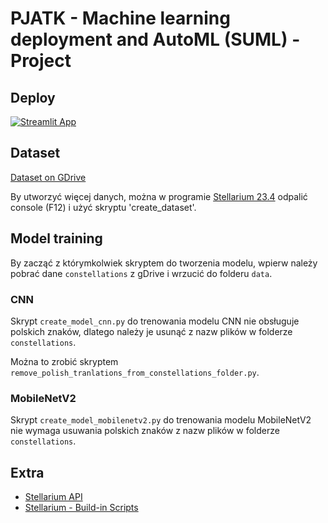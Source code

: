 # PJATK - Machine learning deployment and AutoML (SUML) - Project

## Deploy

[![Streamlit App](https://static.streamlit.io/badges/streamlit_badge_black_white.svg)](https://pjatk-suml-project-bo5gy2gqnlqkhtjqfavf9r.streamlit.app/)

## Dataset

[Dataset on GDrive](https://drive.google.com/drive/folders/17p_7q_MO6bWPaR_-Bg7lNkkfmHNYE4V7?usp=sharing)

By utworzyć więcej danych, można w programie [Stellarium 23.4](https://stellarium.org/) odpalić console (F12) i użyć skryptu 'create_dataset'.

## Model training

By zacząć z którymkolwiek skryptem do tworzenia modelu, wpierw należy pobrać dane `constellations` z gDrive i wrzucić do folderu `data`.

### CNN

Skrypt `create_model_cnn.py` do trenowania modelu CNN nie obsługuje polskich znaków, dlatego należy je usunąć z nazw plików w folderze `constellations`.

Można to zrobić skryptem `remove_polish_tranlations_from_constellations_folder.py`.

### MobileNetV2

Skrypt `create_model_mobilenetv2.py` do trenowania modelu MobileNetV2 nie wymaga usuwania polskich znaków z nazw plików w folderze `constellations`.

## Extra

- [Stellarium API](https://stellarium.org/doc/23.0/scripting.html)
- [Stellarium - Build-in Scripts](https://github.com/Stellarium/stellarium/tree/3db7943d1015aab2774f858b85b95a14c1e52f48/scripts)
